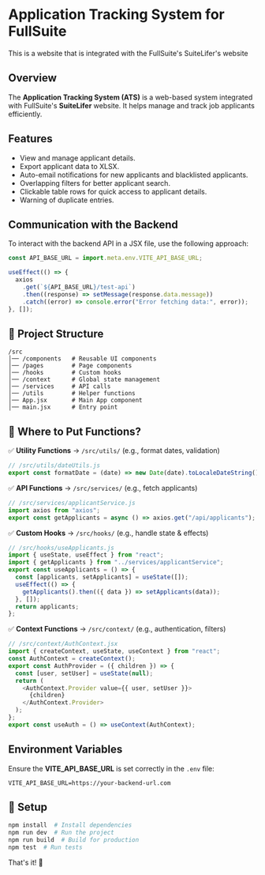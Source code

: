 # Application Tracking System for FullSuite

This is a website that is integrated with the FullSuite's SuiteLifer's website

## Overview

The **Application Tracking System (ATS)** is a web-based system integrated with FullSuite's **SuiteLifer** website. It helps manage and track job applicants efficiently.

## Features

- View and manage applicant details.
- Export applicant data to XLSX.
- Auto-email notifications for new applicants and blacklisted applicants.
- Overlapping filters for better applicant search.
- Clickable table rows for quick access to applicant details.
- Warning of duplicate entries.

## Communication with the Backend

To interact with the backend API in a JSX file, use the following approach:

```jsx
const API_BASE_URL = import.meta.env.VITE_API_BASE_URL;

useEffect(() => {
  axios
    .get(`${API_BASE_URL}/test-api`)
    .then((response) => setMessage(response.data.message))
    .catch((error) => console.error("Error fetching data:", error));
}, []);
```

## 📂 Project Structure

```
/src
│── /components   # Reusable UI components
│── /pages        # Page components
│── /hooks        # Custom hooks
│── /context      # Global state management
│── /services     # API calls
│── /utils        # Helper functions
│── App.jsx       # Main App component
│── main.jsx      # Entry point
```

## 📌 Where to Put Functions?

✅ **Utility Functions** → `/src/utils/` (e.g., format dates, validation)

```js
// /src/utils/dateUtils.js
export const formatDate = (date) => new Date(date).toLocaleDateString();
```

✅ **API Functions** → `/src/services/` (e.g., fetch applicants)

```js
// /src/services/applicantService.js
import axios from "axios";
export const getApplicants = async () => axios.get("/api/applicants");
```

✅ **Custom Hooks** → `/src/hooks/` (e.g., handle state & effects)

```js
// /src/hooks/useApplicants.js
import { useState, useEffect } from "react";
import { getApplicants } from "../services/applicantService";
export const useApplicants = () => {
  const [applicants, setApplicants] = useState([]);
  useEffect(() => {
    getApplicants().then(({ data }) => setApplicants(data));
  }, []);
  return applicants;
};
```

✅ **Context Functions** → `/src/context/` (e.g., authentication, filters)

```js
// /src/context/AuthContext.jsx
import { createContext, useState, useContext } from "react";
const AuthContext = createContext();
export const AuthProvider = ({ children }) => {
  const [user, setUser] = useState(null);
  return (
    <AuthContext.Provider value={{ user, setUser }}>
      {children}
    </AuthContext.Provider>
  );
};
export const useAuth = () => useContext(AuthContext);
```

## Environment Variables

Ensure the **VITE_API_BASE_URL** is set correctly in the `.env` file:

```
VITE_API_BASE_URL=https://your-backend-url.com
```

## 🚀 Setup

```sh
npm install  # Install dependencies
npm run dev  # Run the project
npm run build  # Build for production
npm test  # Run tests
```

That's it! 🎯
